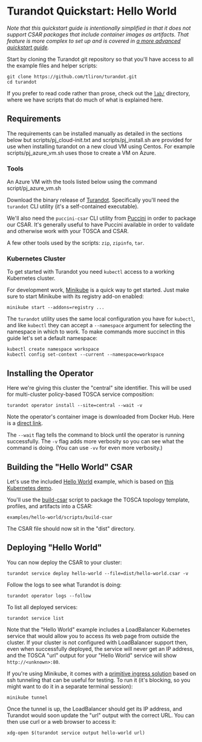 Turandot Quickstart: Hello World
================================

*Note that this quickstart guide is intentionally simplified in that it does not support
CSAR packages that include container images as artifacts. That feature is more complex to
set up and is covered in [a more advanced quickstart guide](QUICKSTART-SELF-CONTAINED.md).*

Start by cloning the Turandot git repository so that you'll have access to all the example
files and helper scripts:

    git clone https://github.com/tliron/turandot.git
    cd turandot

If you prefer to read code rather than prose, check out the [`lab/`](lab/) directory,
where we have scripts that do much of what is explained here.


Requirements
------------
The requirements can be installed manually as detailed in the sections below but scripts/pj_cloud-init.txt and scripts/pj_install.sh are provided for use when installing turandot on a new cloud VM using Centos. For example scripts/pj_azure_vm.sh uses those to create a VM on Azure.


### Tools
An Azure VM with the tools listed below using the command script/pj_azure_vm.sh

Download the binary release of [Turandot](https://github.com/tliron/turandot/releases).
Specifically you'll need the `turandot` CLI utility (it's a self-contained executable).

We'll also need the `puccini-csar` CLI utility from [Puccini](https://puccini.cloud/)
in order to package our CSAR. It's generally useful to have Puccini available in
order to validate and otherwise work with your TOSCA and CSAR.

A few other tools used by the scripts: `zip`, `zipinfo`, `tar`.

### Kubernetes Cluster

To get started with Turandot you need `kubectl` access to a working Kubernetes
cluster.

For development work, [Minikube](https://minikube.sigs.k8s.io/docs/) is a quick way
to get started. Just make sure to start Minikube with its registry add-on enabled:

    minikube start --addons=registry ...

The `turandot` utility uses the same local configuration you have for `kubectl`, and like
`kubectl` they can accept a `--namespace` argument for selecting the namespace in which to
work. To make commands more succinct in this guide let's set a default namespace:

    kubectl create namespace workspace
    kubectl config set-context --current --namespace=workspace


Installing the Operator
-----------------------

Here we're giving this cluster the "central" site identifier. This will be used
for multi-cluster policy-based TOSCA service composition:

    turandot operator install --site=central --wait -v

Note the operator's container image is downloaded from Docker Hub. Here is a
[direct link](https://hub.docker.com/r/tliron/turandot-operator).

The `--wait` flag tells the command to block until the operator is running
successfully. The `-v` flag adds more verbosity so you can see what the command is
doing. (You can use `-vv` for even more verbosity.)


Building the "Hello World" CSAR
-------------------------------

Let's use the included [Hello World](examples/hello-world/) example, which is based on
[this Kubernetes demo](https://github.com/paulbouwer/hello-kubernetes).

You'll use the [build-csar](examples/hello-world/scripts/build-csar) script to package
the TOSCA topology template, profiles, and artifacts into a CSAR:

    examples/hello-world/scripts/build-csar

The CSAR file should now sit in the "dist" directory.


Deploying "Hello World"
-----------------------

You can now deploy the CSAR to your cluster:

    turandot service deploy hello-world --file=dist/hello-world.csar -v

Follow the logs to see what Turandot is doing:

    turandot operator logs --follow

To list all deployed services:

    turandot service list

Note that the "Hello World" example includes a LoadBalancer Kubernetes service that would
allow you to access its web page from outside the cluster. If your cluster is not configured
with LoadBalancer support then, even when successfully
deployed, the service will never get an IP address, and the TOSCA "url"
output for your "Hello World" service will show `http://<unknown>:80`.

If you're using Minikube, it comes with a
[primitive ingress solution](https://minikube.sigs.k8s.io/docs/commands/tunnel/) based on ssh
tunneling that can be useful for testing. To run it (it's blocking, so you might want to do
it in a separate terminal session):

    minikube tunnel

Once the tunnel is up, the LoadBalancer should get its IP address, and Turandot would soon
update the "url" output with the correct URL. You can then use curl or a web browser to access
it:

    xdg-open $(turandot service output hello-world url)
